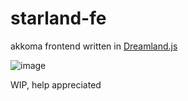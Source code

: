 # starland-fe

akkoma frontend written in [Dreamland.js](https://github.com/MercuryWorkshop/dreamlandjs)

![image](https://github.com/CoolElectronics/starland-fe/assets/58010778/d15ee5c3-4c43-4760-9f5f-963150f66ce1)


WIP, help appreciated

